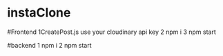 # instaClone 
#Frontend
 1CreatePost.js 
  use your cloudinary api key
2 npm i
3 npm start

#backend
1 npm i
2 npm start
